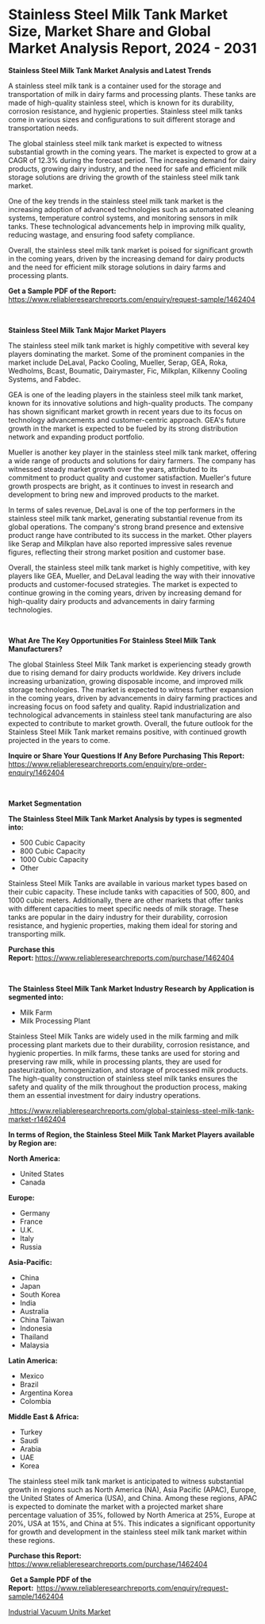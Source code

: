 <p><h1>Stainless Steel Milk Tank Market Size, Market Share and Global Market Analysis Report, 2024 - 2031</h1></p><p><strong>Stainless Steel Milk Tank Market Analysis and Latest Trends</strong></p>
<p><p>A stainless steel milk tank is a container used for the storage and transportation of milk in dairy farms and processing plants. These tanks are made of high-quality stainless steel, which is known for its durability, corrosion resistance, and hygienic properties. Stainless steel milk tanks come in various sizes and configurations to suit different storage and transportation needs.</p><p>The global stainless steel milk tank market is expected to witness substantial growth in the coming years. The market is expected to grow at a CAGR of 12.3% during the forecast period. The increasing demand for dairy products, growing dairy industry, and the need for safe and efficient milk storage solutions are driving the growth of the stainless steel milk tank market.</p><p>One of the key trends in the stainless steel milk tank market is the increasing adoption of advanced technologies such as automated cleaning systems, temperature control systems, and monitoring sensors in milk tanks. These technological advancements help in improving milk quality, reducing wastage, and ensuring food safety compliance.</p><p>Overall, the stainless steel milk tank market is poised for significant growth in the coming years, driven by the increasing demand for dairy products and the need for efficient milk storage solutions in dairy farms and processing plants.</p></p>
<p><strong>Get a Sample PDF of the Report:&nbsp;</strong> <a href="https://www.reliableresearchreports.com/enquiry/request-sample/1462404">https://www.reliableresearchreports.com/enquiry/request-sample/1462404</a></p>
<p>&nbsp;</p>
<p><strong>Stainless Steel Milk Tank Major Market Players</strong></p>
<p><p>The stainless steel milk tank market is highly competitive with several key players dominating the market. Some of the prominent companies in the market include DeLaval, Packo Cooling, Mueller, Serap, GEA, Roka, Wedholms, Bcast, Boumatic, Dairymaster, Fic, Milkplan, Kilkenny Cooling Systems, and Fabdec.</p><p>GEA is one of the leading players in the stainless steel milk tank market, known for its innovative solutions and high-quality products. The company has shown significant market growth in recent years due to its focus on technology advancements and customer-centric approach. GEA's future growth in the market is expected to be fueled by its strong distribution network and expanding product portfolio.</p><p>Mueller is another key player in the stainless steel milk tank market, offering a wide range of products and solutions for dairy farmers. The company has witnessed steady market growth over the years, attributed to its commitment to product quality and customer satisfaction. Mueller's future growth prospects are bright, as it continues to invest in research and development to bring new and improved products to the market.</p><p>In terms of sales revenue, DeLaval is one of the top performers in the stainless steel milk tank market, generating substantial revenue from its global operations. The company's strong brand presence and extensive product range have contributed to its success in the market. Other players like Serap and Milkplan have also reported impressive sales revenue figures, reflecting their strong market position and customer base.</p><p>Overall, the stainless steel milk tank market is highly competitive, with key players like GEA, Mueller, and DeLaval leading the way with their innovative products and customer-focused strategies. The market is expected to continue growing in the coming years, driven by increasing demand for high-quality dairy products and advancements in dairy farming technologies.</p></p>
<p>&nbsp;</p>
<p><strong>What Are The Key Opportunities For Stainless Steel Milk Tank Manufacturers?</strong></p>
<p><p>The global Stainless Steel Milk Tank market is experiencing steady growth due to rising demand for dairy products worldwide. Key drivers include increasing urbanization, growing disposable income, and improved milk storage technologies. The market is expected to witness further expansion in the coming years, driven by advancements in dairy farming practices and increasing focus on food safety and quality. Rapid industrialization and technological advancements in stainless steel tank manufacturing are also expected to contribute to market growth. Overall, the future outlook for the Stainless Steel Milk Tank market remains positive, with continued growth projected in the years to come.</p></p>
<p><strong>Inquire or Share Your Questions If Any Before Purchasing This Report:</strong> <a href="https://www.reliableresearchreports.com/enquiry/pre-order-enquiry/1462404">https://www.reliableresearchreports.com/enquiry/pre-order-enquiry/1462404</a></p>
<p>&nbsp;</p>
<p><strong>Market Segmentation</strong></p>
<p><strong>The Stainless Steel Milk Tank Market Analysis by types is segmented into:</strong></p>
<p><ul><li>500 Cubic Capacity</li><li>800 Cubic Capacity</li><li>1000 Cubic Capacity</li><li>Other</li></ul></p>
<p><p>Stainless Steel Milk Tanks are available in various market types based on their cubic capacity. These include tanks with capacities of 500, 800, and 1000 cubic meters. Additionally, there are other markets that offer tanks with different capacities to meet specific needs of milk storage. These tanks are popular in the dairy industry for their durability, corrosion resistance, and hygienic properties, making them ideal for storing and transporting milk.</p></p>
<p><strong>Purchase this Report:&nbsp;</strong><a href="https://www.reliableresearchreports.com/purchase/1462404">https://www.reliableresearchreports.com/purchase/1462404</a></p>
<p>&nbsp;</p>
<p><strong>The Stainless Steel Milk Tank Market Industry Research by Application is segmented into:</strong></p>
<p><ul><li>Milk Farm</li><li>Milk Processing Plant</li></ul></p>
<p><p>Stainless Steel Milk Tanks are widely used in the milk farming and milk processing plant markets due to their durability, corrosion resistance, and hygienic properties. In milk farms, these tanks are used for storing and preserving raw milk, while in processing plants, they are used for pasteurization, homogenization, and storage of processed milk products. The high-quality construction of stainless steel milk tanks ensures the safety and quality of the milk throughout the production process, making them an essential investment for dairy industry operations.</p></p>
<p><a href="https://www.reliableresearchreports.com/global-stainless-steel-milk-tank-market-r1462404">&nbsp;https://www.reliableresearchreports.com/global-stainless-steel-milk-tank-market-r1462404</a></p>
<p><strong>In terms of Region, the Stainless Steel Milk Tank Market Players available by Region are:</strong></p>
<p>
    <p> <strong> North America: </strong>
        <ul>
            <li>United States</li>
            <li>Canada</li>
        </ul>
        </p> 
    <p> <strong> Europe: </strong>
        <ul>
            <li>Germany</li>
            <li>France</li>
            <li>U.K.</li>
            <li>Italy</li>
            <li>Russia</li>
        </ul>
        </p> 
    <p> <strong> Asia-Pacific: </strong>
        <ul>
            <li>China</li>
            <li>Japan</li>
            <li>South Korea</li>
            <li>India</li>
            <li>Australia</li>
            <li>China Taiwan</li>
            <li>Indonesia</li>
            <li>Thailand</li>
            <li>Malaysia</li>
        </ul>
        </p> 
    <p> <strong> Latin America: </strong>
        <ul>
            <li>Mexico</li>
            <li>Brazil</li>
            <li>Argentina Korea</li>
            <li>Colombia</li>
        </ul>
        </p> 
    <p> <strong> Middle East & Africa: </strong>
        <ul>
            <li>Turkey</li>
            <li>Saudi</li>
            <li>Arabia</li>
            <li>UAE</li>
            <li>Korea</li>
        </ul>
    </p>
    </p>
<p><p>The stainless steel milk tank market is anticipated to witness substantial growth in regions such as North America (NA), Asia Pacific (APAC), Europe, the United States of America (USA), and China. Among these regions, APAC is expected to dominate the market with a projected market share percentage valuation of 35%, followed by North America at 25%, Europe at 20%, USA at 15%, and China at 5%. This indicates a significant opportunity for growth and development in the stainless steel milk tank market within these regions.</p></p>
<p><strong>Purchase this Report: </strong><a href="https://www.reliableresearchreports.com/purchase/1462404">https://www.reliableresearchreports.com/purchase/1462404</a></p>
<p>&nbsp;<strong>Get a Sample PDF of the Report:&nbsp;&nbsp;</strong><a href="https://www.reliableresearchreports.com/enquiry/request-sample/1462404">https://www.reliableresearchreports.com/enquiry/request-sample/1462404</a></p>
<p><strong></strong></p>
<p><p><a href="https://github.com/RickHolmes3/Market-Research-Report-List-4/blob/main/industrial-vacuum-units-market.md">Industrial Vacuum Units Market</a></p></p>
